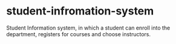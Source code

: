 # student-infromation-system
Student Information system, in which a student can enroll into the department, registers for courses and choose instructors. 
